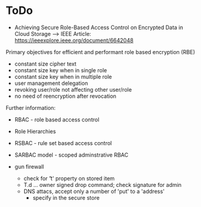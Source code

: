 ToDo
====

- Achieving Secure Role-Based Access Control on Encrypted Data in Cloud Storage
    --> IEEE Article: https://ieeexplore.ieee.org/document/6642048

Primary objectives for efficient and performant role based encryption (RBE)
- constant size cipher text
- constant size key when in single role
- constant size key when in multiple role
- user management delegation
- revoking user/role not affecting other user/role
- no need of reencryption after revocation

Further information:        
- RBAC - role based access control
- Role Hierarchies
- RSBAC - rule set based access control
- SARBAC model - scoped adminstrative RBAC

- gun firewall
    - check for 't͛' property on stored item
    - T.d  ... owner signed drop command; check signature for admin
    - DNS attacs, accept only a number of 'put' to a 'address'
        - specify in the secure store
